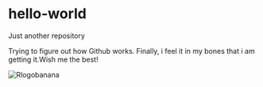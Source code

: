 # hello-world
Just another repository

Trying to figure out how Github works.
Finally, i feel it in my bones that i am getting it.Wish me the best!


![Rlogobanana](https://user-images.githubusercontent.com/34502518/58478138-f68eb500-815d-11e9-9ee8-9b2de59a6106.gif)
